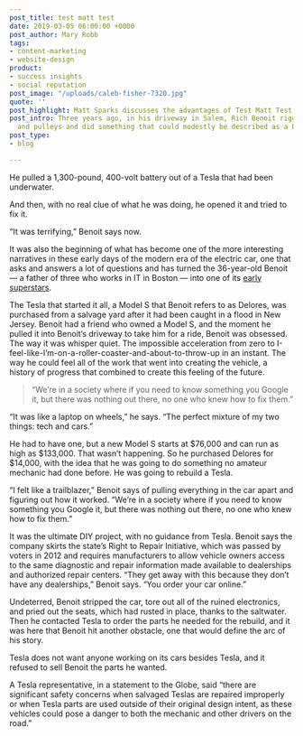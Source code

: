 ```yaml
---
post_title: test matt test
date: 2019-03-05 06:00:00 +0000
post_author: Mary Robb
tags:
- content-marketing
- website-design
product:
- success insights
- social reputation
post_image: "/uploads/caleb-fisher-7320.jpg"
quote: ''
post_highlight: Matt Sparks discusses the advantages of Test Matt Test.
post_intro: Three years ago, in his driveway in Salem, Rich Benoit rigged some ropes
  and pulleys and did something that could modestly be described as a bad idea.
post_type:
- blog

---
```

He pulled a 1,300-pound, 400-volt battery out of a Tesla that had been underwater.

And then, with no real clue of what he was doing, he opened it and tried to fix it.

“It was terrifying,” Benoit says now.

It was also the beginning of what has become one of the more interesting narratives in these early days of the modern era of the electric car, one that asks and answers a lot of questions and has turned the 36-year-old Benoit — a father of three who works in IT in Boston — into one of its [early superstars](https://www.youtube.com/channel/UCfV0_wbjG8KJADuZT2ct4SA "www.youtube.com").

The Tesla that started it all, a Model S that Benoit refers to as Delores, was purchased from a salvage yard after it had been caught in a flood in New Jersey. Benoit had a friend who owned a Model S, and the moment he pulled it into Benoit’s driveway to take him for a ride, Benoit was obsessed. The way it was whisper quiet. The impossible acceleration from zero to I-feel-like-I’m-on-a-roller-coaster-and-about-to-throw-up in an instant. The way he could feel all of the work that went into creating the vehicle, a history of progress that combined to create this feeling of the future.

> “We’re in a society where if you need to know something you Google it, but there was nothing out there, no one who knew how to fix them.”

“It was like a laptop on wheels,” he says. “The perfect mixture of my two things: tech and cars.”

He had to have one, but a new Model S starts at $76,000 and can run as high as $133,000. That wasn’t happening. So he purchased Delores for $14,000, with the idea that he was going to do something no amateur mechanic had done before. He was going to rebuild a Tesla.

“I felt like a trailblazer,” Benoit says of pulling everything in the car apart and figuring out how it worked. “We’re in a society where if you need to know something you Google it, but there was nothing out there, no one who knew how to fix them.”

It was the ultimate DIY project, with no guidance from Tesla. Benoit says the company skirts the state’s Right to Repair Initiative, which was passed by voters in 2012 and requires manufacturers to allow vehicle owners access to the same diagnostic and repair information made available to dealerships and authorized repair centers. “They get away with this because they don’t have any dealerships,” Benoit says. “You order your car online.”

Undeterred, Benoit stripped the car, tore out all of the ruined electronics, and pried out the seats, which had rusted in place, thanks to the saltwater. Then he contacted Tesla to order the parts he needed for the rebuild, and it was here that Benoit hit another obstacle, one that would define the arc of his story.

Tesla does not want anyone working on its cars besides Tesla, and it refused to sell Benoit the parts he wanted.

A Tesla representative, in a statement to the Globe, said “there are significant safety concerns when salvaged Teslas are repaired improperly or when Tesla parts are used outside of their original design intent, as these vehicles could pose a danger to both the mechanic and other drivers on the road.”